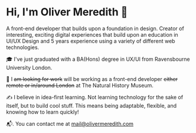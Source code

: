 # Hi, I'm Oliver Meredith 🐙

A front-end developer that builds upon a foundation in design. Creator of interesting, exciting digital experiences that build upon an education in UI/UX Design and 5 years experience using a variety of different web technologies. 

🎓  I've just graduated with a BA(Hons) degree in UX/UI from Ravensbourne University London. 

🦖 I ~~am looking for work~~ will be working as a front-end developer ~~either remote or in/around London~~ at The Natural History Museum. 

✍️  I believe in idea-first learning. Not learning technology for the sake of itself, but to build cool stuff. This means being adaptable, flexible, and knowing how to learn quickly!

📬. You can contact me at [mail@olivermeredith.com](mailto:mail@olivermeredith.com)
<!--
**OajMeredith23/Oajmeredith23** is a ✨ _special_ ✨ repository because its `README.md` (this file) appears on your GitHub profile.

Here are some ideas to get you started:

- 🔭 I’m currently working on ...
- 🌱 I’m currently learning ...
- 👯 I’m looking to collaborate on ...
- 🤔 I’m looking for help with ...
- 💬 Ask me about ...
- 📫 How to reach me: ...
- 😄 Pronouns: ...
- ⚡ Fun fact: ...
-->
